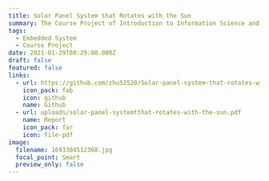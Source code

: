 ```yaml
---
title: Solar Panel System that Rotates with the Sun
summary: The Course Project of Introduction to Information Science and Technology.
tags:
  - Embedded System
  - Course Project
date: 2021-01-29T08:29:00.000Z
draft: false
featured: false
links:
  - url: https://github.com/zhu52520/Solar-panel-system-that-rotates-with-the-sun
    icon_pack: fab
    icon: github
    name: Github
  - url: uploads/solar-panel-systemtthat-rotates-with-the-sun.pdf
    name: Report
    icon_pack: far
    icon: file-pdf
image:
  filename: 1693384512368.jpg
  focal_point: Smart
  preview_only: false
---
```

